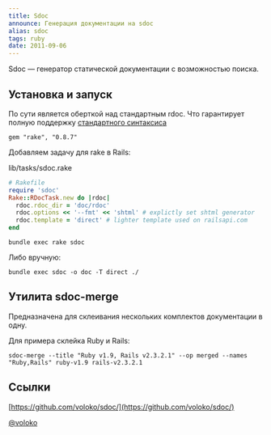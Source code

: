 ```yaml
---
title: Sdoc
announce: Генерация документации на sdoc
alias: sdoc
tags: ruby
date: 2011-09-06
---
```


Sdoc — генератор статической документации с возможностью поиска. 

## Установка и запуск

По сути является оберткой над стандартным rdoc. Что гарантирует полную поддержку [стандартного синтаксиса](http://rdoc.sourceforge.net/doc/.)

~~~
gem "rake", "0.8.7" 

~~~

Добавляем задачу для rake в Rails:

lib/tasks/sdoc.rake

~~~ruby
# Rakefile
require 'sdoc'
Rake::RDocTask.new do |rdoc|
  rdoc.rdoc_dir = 'doc/rdoc'
  rdoc.options << '--fmt' << 'shtml' # explictly set shtml generator
  rdoc.template = 'direct' # lighter template used on railsapi.com
end

~~~

~~~
bundle exec rake sdoc
~~~

Либо вручную:

~~~
bundle exec sdoc -o doc -T direct ./

~~~


## Утилита sdoc-merge

Предназначена для склеивания нескольких комплектов документации в одну.

Для примера склейка Ruby и Rails:

~~~
sdoc-merge --title "Ruby v1.9, Rails v2.3.2.1" --op merged --names "Ruby,Rails" ruby-v1.9 rails-v2.3.2.1

~~~


## Ссылки

[https://github.com/voloko/sdoc/](https://github.com/voloko/sdoc/)

[@voloko](https://twitter.com/#!/voloko)
